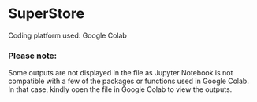 # SuperStore

Coding platform used: Google Colab 

### Please note:
Some outputs are not displayed in the file as Jupyter Notebook is not compatible with a few of the packages or functions used in Google Colab. In that case, kindly open the file in Google Colab to view the outputs.
